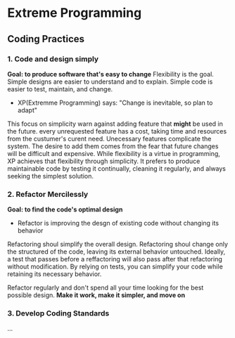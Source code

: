 # Extreme Programming

## Coding Practices

### 1. Code and design simply

**Goal: to produce software that's easy to change**
Flexibility is the goal. Simple designs are easier to understand and to explain. Simple code is easier to test, maintain, and change.

- XP(Extremme Programming) says: "Change is inevitable, so plan to adapt"

This focus on simplicity warn against adding feature that **might** be used in the future. every unrequested feature has a cost, taking time and resources from the custumer's curent need.
Unecessary features complicate the system. The desire to add them comes from the fear that future changes will be difficult and expensive. 
While flexibility is a virtue in programming, XP achieves that flexibility through simplicity. It prefers to produce maintainable code by testing it continually, cleaning it regularly, and always seeking the simplest solution.

### 2. Refactor Mercilessly

**Goal: to find the code's optimal design**

- Refactor is improving the desgn of existing code without changing its behavior

Refactoring shoul simplify the overall design. Refactoring shoul change only the structured of the code, leaving its external behavior untouched.
Ideally, a test that passes before a reffactoring will also pass after that refactoring without modification. By relying on tests, you can simplify your code while retaining its necessary behavior.

Refactor regularly and don't spend all your time looking for the best possible design. **Make it work, make it simpler, and move on**

### 3. Develop Coding Standards

...
